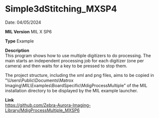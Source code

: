 # Simple3dStitching_MXSP4

Date: 04/05/2024

**MIL Version** MIL X SP6

**Type** Example

**Description**  
This program shows how to use multiple digitizers to do processing. The main starts an independent processing job for each digitizer (one per camera) and then waits for a key to be pressed to stop them.

The project structure, including the xml and png files, aims to be copied in "\Users\Public\Documents\Matrox Imaging\MIL\Examples\BoardSpecific\MdigProcessMultiple" of the MIL installation directory to be displayed by the MIL example launcher.

**Link**  
https://github.com/Zebra-Aurora-Imaging-Library/MdigProcessMultiple_MXSP6
